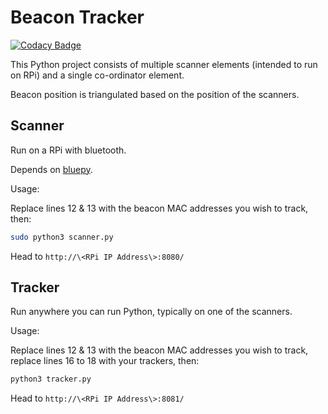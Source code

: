 # Beacon Tracker

[![Codacy Badge](https://api.codacy.com/project/badge/Grade/bc193fc046e44070a7d131839968ad5a)](https://app.codacy.com/manual/philprobinson84/beacon-tracker?utm_source=github.com&utm_medium=referral&utm_content=philprobinson84/beacon-tracker&utm_campaign=Badge_Grade_Dashboard)


This Python project consists of multiple scanner elements (intended to run on RPi) and a single co-ordinator element.

Beacon position is triangulated based on the position of the scanners.

## Scanner

Run on a RPi with bluetooth.

Depends on [bluepy](https://pypi.org/project/bluepy/).

Usage:

Replace lines 12 & 13 with the beacon MAC addresses you wish to track, then:

```bash
sudo python3 scanner.py
```

Head to `http://\<RPi IP Address\>:8080/`

## Tracker

Run anywhere you can run Python, typically on one of the scanners.

Usage:

Replace lines 12 & 13 with the beacon MAC addresses you wish to track, replace lines 16 to 18 with your trackers, then:

```bash
python3 tracker.py
```

Head to `http://\<RPi IP Address\>:8081/`